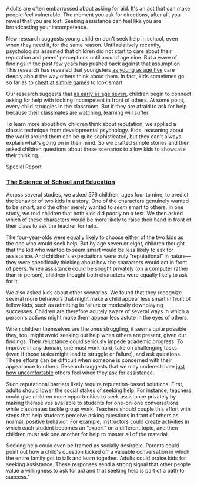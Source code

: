 Adults are often embarrassed about asking for aid. It's an act that can make people feel vulnerable. The moment you ask for directions, after all, you reveal that you are lost. Seeking assistance can feel like you are broadcasting your incompetence.

New research suggests young children don't seek help in school, even when they need it, for the same reason. Until relatively recently, psychologists assumed that children did not start to care about their reputation and peers' perceptions until around age nine. But a wave of findings in the past few years has pushed back against that assumption. This research has revealed that youngsters [as young as age five](https://www.sciencedirect.com/science/article/pii/S1364661318300196?casa_token=wvfOdBMycyIAAAAA:_x--f4El7_OoBl9kJSwT2biLP8B2LVOCHPf9RLDn1cF6anAeNyAfWHdcJM-D2ZUY9_Qu4hAk8Rk) care deeply about the way others think about them. In fact, kids sometimes go so far as to [cheat at simple games](https://onlinelibrary.wiley.com/doi/abs/10.1111/desc.12585) to look smart.

Our research suggests that [as early as age seven](https://srcd.onlinelibrary.wiley.com/doi/abs/10.1111/cdev.13711), children begin to connect asking for help with looking incompetent in front of others. At some point, every child struggles in the classroom. But if they are afraid to ask for help because their classmates are watching, learning will suffer.

To learn more about how children think about reputation, we applied a classic technique from developmental psychology. Kids' reasoning about the world around them can be quite sophisticated, but they can't always explain what's going on in their mind. So we crafted simple stories and then asked children questions about these scenarios to allow kids to showcase their thinking.

Special Report

### [The Science of School and Education](https://www.scientificamerican.com/report/the-science-of-school-and-education/)

Across several studies, we asked 576 children, ages four to nine, to predict the behavior of two kids in a story. One of the characters genuinely wanted to be smart, and the other merely wanted to _seem_ smart to others. In one study, we told children that both kids did poorly on a test. We then asked which of these characters would be more likely to raise their hand in front of their class to ask the teacher for help.

The four-year-olds were equally likely to choose either of the two kids as the one who would seek help. But by age seven or eight, children thought that the kid who wanted to seem smart would be less likely to ask for assistance. And children's expectations were truly “reputational” in nature—they were specifically thinking about how the characters would act in front of peers. When assistance could be sought privately (on a computer rather than in person), children thought both characters were equally likely to ask for it.

We also asked kids about other scenarios. We found that they recognize several more behaviors that might make a child appear less smart in front of fellow kids, such as admitting to failure or modestly downplaying successes. Children are therefore acutely aware of several ways in which a person's actions might make them appear less astute in the eyes of others.

When children themselves are the ones struggling, it seems quite possible they, too, might avoid seeking out help when others are present, given our findings. Their reluctance could seriously impede academic progress. To improve in any domain, one must work hard, take on challenging tasks (even if those tasks might lead to struggle or failure), and ask questions. These efforts can be difficult when someone is concerned with their appearance to others. Research suggests that we may underestimate [just how uncomfortable](https://www.sciencedirect.com/science/article/abs/pii/S0022103109003217) others feel when they ask for assistance.

Such reputational barriers likely require reputation-based solutions. First, adults should lower the social stakes of seeking help. For instance, teachers could give children more opportunities to seek assistance privately by making themselves available to students for one-on-one conversations while classmates tackle group work. Teachers should couple this effort with steps that help students perceive asking questions in front of others as normal, positive behavior. For example, instructors could create activities in which each student becomes an “expert” on a different topic, and then children must ask one another for help to master all of the material.

Seeking help could even be framed as socially desirable. Parents could point out how a child's question kicked off a valuable conversation in which the entire family got to talk and learn together. Adults could praise kids for seeking assistance. These responses send a strong signal that other people value a willingness to ask for aid and that seeking help is part of a path to success.”
